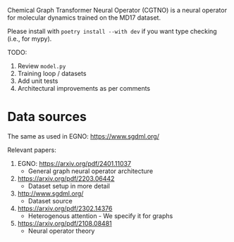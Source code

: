 Chemical Graph Transformer Neural Operator (CGTNO) is a neural operator for molecular dynamics trained on the MD17 dataset.

Please install with `poetry install --with dev` if you want type checking (i.e., for mypy).

TODO:
1. Review `model.py`
1. Training loop / datasets
1. Add unit tests
1. Architectural improvements as per comments

# Data sources
The same as used in EGNO: https://www.sgdml.org/

Relevant papers:
1. EGNO: https://arxiv.org/pdf/2401.11037
    * General graph neural operator architecture
1. https://arxiv.org/pdf/2203.06442
    * Dataset setup in more detail
1. http://www.sgdml.org/
    * Dataset source
1. https://arxiv.org/pdf/2302.14376
    * Heterogenous attention - We specify it for graphs
1. https://arxiv.org/pdf/2108.08481
    * Neural operator theory